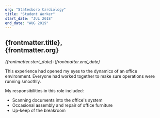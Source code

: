 ```yaml
---
org: "Statesboro Cardiology"
title: "Student Worker"
start_date: "JUL 2018"
end_date: "AUG 2019"
---
```

## {frontmatter.title},<br/>{frontmatter.org}
_{frontmatter.start_date}_-_{frontmatter.end_date}_

This experience had opened my eyes to the dynamics of an office environment. Everyone had worked together to make sure operations were running smoothly.

My responsibilities in this role included:
- Scanning documents into the office's system
- Occasional assembly and repair of office furniture
- Up-keep of the breakroom